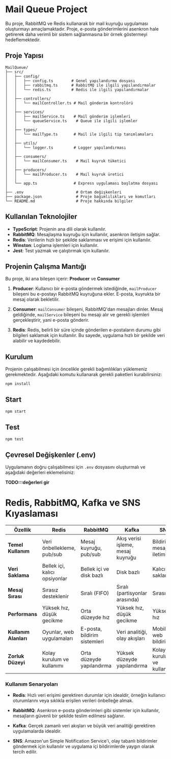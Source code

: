 # Mail Queue Project

Bu proje, RabbitMQ ve Redis kullanarak bir mail kuyruğu uygulaması oluşturmayı amaçlamaktadır. Proje, e-posta gönderimlerini asenkron hale getirerek daha verimli bir sistem sağlanmasına bir örnek göstermeyi hedeflemektedir.

## Proje Yapısı

```
MailQueue/
├── src/
│   ├── config/
│   │   ├── config.ts        # Genel yapılandırma dosyası
│   │   ├── rabbitmq.ts      # RabbitMQ ile ilgili yapılandırmalar
│   │   └── redis.ts         # Redis ile ilgili yapılandırmalar
│   │
│   ├── controllers/
│   │   └── mailController.ts # Mail gönderim kontrolörü
│   │
│   ├── services/
│   │   ├── mailService.ts    # Mail gönderim işlemleri
│   │   └── queueService.ts    # Queue ile ilgili işlemler
│   │
│   ├── types/
│   │   └── mailType.ts       # Mail ile ilgili tip tanımlamaları
│   │
│   ├── utils/
│   │   └── logger.ts         # Logger yapılandırması
│   │
│   ├── consumers/
│   │   └── mailConsumer.ts    # Mail kuyruk tüketici
│   │
│   ├── producers/
│   │   └── mailProducer.ts    # Mail kuyruk üretici
│   │
│   └── app.ts                # Express uygulaması başlatma dosyası
│
├── .env                       # Ortam değişkenleri
├── package.json               # Proje bağımlılıkları ve komutları
└── README.md                  # Proje hakkında bilgiler

```

## Kullanılan Teknolojiler

- **TypeScript**: Projenin ana dili olarak kullanılır.
- **RabbitMQ**: Mesajlaşma kuyruğu için kullanılır, asenkron iletişim sağlar.
- **Redis**: Verilerin hızlı bir şekilde saklanması ve erişimi için kullanılır.
- **Winston**: Loglama işlemleri için kullanılır.
- **Jest**: Test yazmak ve çalıştırmak için kullanılır.

## Projenin Çalışma Mantığı

Bu proje, iki ana bileşen içerir: **Producer** ve **Consumer**

1. **Producer**: Kullanıcı bir e-posta göndermek istediğinde, `mailProducer` bileşeni bu e-postayı RabbitMQ kuyruğuna ekler. E-posta, kuyrukta bir mesaj olarak bekletilir.

2. **Consumer**: `mailConsumer` bileşeni, RabbitMQ'dan mesajları dinler. Mesaj geldiğinde, `mailService` bileşeni bu mesajı alır ve gerekli işlemleri gerçekleştirir, yani e-posta gönderir.

3. **Redis**: Redis, belirli bir süre içinde gönderilen e-postaların durumu gibi bilgileri saklamak için kullanılır. Bu sayede, uygulama hızlı bir şekilde veri alabilir ve kaydedebilir.

## Kurulum

Projenin çalışabilmesi için öncelikle gerekli bağımlılıkları yüklemeniz gerekmektedir. Aşağıdaki komutu kullanarak gerekli paketleri kurabilirsiniz:

```bash
npm install
```

## Start

```bash
npm start
```

## Test

```bash
npm test
```

## Çevresel Değişkenler (.env)

Uygulamanın doğru çalışabilmesi için `.env` dosyasını oluşturmalı ve aşağıdaki değerleri eklemelisiniz:

**TODO:::değerleri gir**

# Redis, RabbitMQ, Kafka ve SNS Kıyaslaması

| Özellik               | Redis                         | RabbitMQ                     | Kafka                             | SNS                        |
| --------------------- | ----------------------------- | ---------------------------- | --------------------------------- | -------------------------- |
| **Temel Kullanım**    | Veri önbellekleme, pub/sub    | Mesaj kuyruğu, pub/sub       | Akış verisi işleme, mesaj kuyruğu | Bildirim ve mesaj iletimi  |
| **Veri Saklama**      | Bellek içi, kalıcı opsiyonlar | Bellek içi ve disk bazlı     | Disk bazlı                        | Kalıcı veri saklamaz       |
| **Mesaj Sırası**      | Sırasız desteklenir           | Sıralı (FIFO)                | Sıralı (partisyonlar arasında)    | Sırasız                    |
| **Performans**        | Yüksek hız, düşük gecikme     | Orta düzeyde hız             | Yüksek hız, düşük gecikme         | Yüksek hız                 |
| **Kullanım Alanları** | Oyunlar, web uygulamaları     | E-posta, bildirim sistemleri | Veri analitiği, olay akışları     | Mobil ve web bildirimleri  |
| **Zorluk Düzeyi**     | Kolay kurulum ve kullanımı    | Orta düzeyde yapılandırma    | Yüksek düzeyde yapılandırma       | Kolay kurulum ve kullanımı |

### Kullanım Senaryoları

- **Redis**: Hızlı veri erişimi gerektiren durumlar için idealdir, örneğin kullanıcı oturumlarını veya sıklıkla erişilen verileri önbelleğe almak.
- **RabbitMQ**: Asenkron e-posta gönderimleri gibi sistemler için kullanılır, mesajların güvenli bir şekilde teslim edilmesi sağlanır.

- **Kafka**: Gerçek zamanlı veri akışları ve büyük veri analitiği gerektiren uygulamalarda idealdir.

- **SNS**: Amazon'un Simple Notification Service'i, olay tabanlı bildirimler göndermek için kullanılır ve uygulama içi bildirimlerde yaygın olarak tercih edilir.
